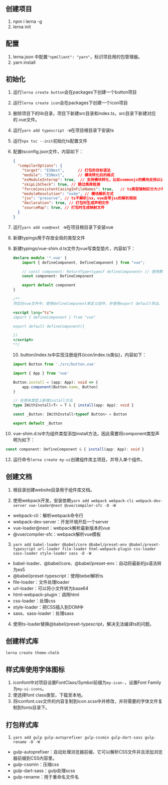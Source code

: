 ## 创建项目

1. npm i lerna -g
2. lerna init

## 配置

1. lerna.json 中配置`"npmClient": "yarn"`，标识项目用的包管理器。
2. yarn install

## 初始化

1. 运行`lerna create button`会在packages下创建一个button项目

2. 运行`lerna create icon`会在packages下创建一个icon项目

3. 删除项目下的lib目录，项目下新建src目录和index.ts，src目录下新建对应的.vue文件。

4. 运行`yarn add typescript -W`在项目根目录下安装ts

5. 运行`npx tsc --init`初始化ts配置文件

6. 配置tsconfig.json文件，内容如下：

   ```json
   {
     "compilerOptions": {
       "target": "ESNext",      // 打包的目标语法
       "module": "ESNext",      // 模块转化后的格式     
       "esModuleInterop": true,  // 支持模块转化，比如commonjs的模块支持以import方式引入 
       "skipLibCheck": true, // 跳过类库检测
       "forceConsistentCasingInFileNames": true,   // ts类型强制区分大小写
       "moduleResolution": "node", // 模块解析方式
       "jsx": "preserve", // ts不解析jsx，vue自带jsx的解析规则
       "declaration": true, // 打包时生成声明文件
       "sourceMap": true, // 打包时生成映射文件                                    
     }
   }
   ```

7. 运行`yarn add vue@next -W`在项目根目录下安装vue

8. 新建typings用于存放全局的类型文件

9. 新建typings/vue-shim.d.ts文件为vue写类型垫片，内容如下：

   ```ts
   declare module '*.vue' {
       import { defineComponent, DefineComponent } from "vue";
   
       // const component: ReturnType<typeof defineComponent> // 使用教程中的写法后这里类型结果为any，因此换了以下方式
       const component: DefineComponent
   
       export default component
   }
   
   /** 
   然后在vue文件中，使用defineComponent来定义组件，并使用export default导出，使其在外面的文件中引入.vue文件时能够有正确的类型。
   
   <script lang="ts">
   import { defineComponent } from "vue"
   
   export default defineComponent({
   
   })
   </script>
   **/
   ```
   
   10. button/index.ts中实现注册组件(icon/index.ts类似)，内容如下：
   
   ```ts
   import Button from './src/button.vue'
   
   import { App } from 'vue'
   
   Button.install = (app: App): void => {
       app.component(Button.name, Button)
   }
   
   // 在原有类型上新增install方法
   type IWithInstall<T> = T & { install(app: App): void }
   
   const _Button: IWithInstall<typeof Button> = Button
   
   export default _Button                
   ```
11. vue-shim.d.ts中为组件类型添加install方法，因此需要将component类型声明为如下：
  ```ts
  const component: DefineComponent & { install(app: App): void }
  ```
12. 运行命令`lerna create my-ui`创建组件库主项目，并导入单个组件。

## 创建文档

1. 根目录创建website目录用于组件库文档。

2. 使用webpack开发，安装依赖`yarn add webpack webpack-cli webpack-dev-server vue-loader@next @vue/compiler-sfc -D -W`
- webpack-cli：解析webpack命令行
- webpack-dev-server：开发环境开启一个server
- vue-loader@next：webpack解析最新版本的vue
- @vue/compiler-sfc：webpack解析vue模板

3. `yarn add babel-loader @babel/core @babel/preset-env @babel/preset-typescript url-loader file-loader html-webpack-plugin css-loader sass-loader style-loader sass -D -W`
- babel-loader、@babel/core、@babel/preset-env：自动将最新的js语法转为es5
- @babel/preset-typescript：使用bebel解析ts
- file-loader：文件处理loader
- url-loader：可以将小文件转为base64
- html-webpack-plugin：调用html
- css-loader：处理css
- style-loader：把CSS插入到DOM中
- sass、sass-loader：处理sass

4. 使用ts-loader替换@babel/preset-typescript，解决无法编译ts的问题。

## 创建样式库
`lerna create theme-chalk`

## 样式库使用字体图标
1. iconfont中对项目设置FontClass/Symbol前缀为`my-icon-`，设置Font Family为`my-ui-icons`。
2. 使选择font class类型，下载至本地。
3. 将iconfont.css文件的内容复制到icon.scss中并修改，并将需要的字体文件复制到fonts目录下。

## 打包样式库

1. `yarn add gulp gulp-autoprefixer gulp-cssmin gulp-dart-sass gulp-rename -D -W`
- gulp-autoprefixer：自动处理浏览器前缀，它可以解析CSS文件并且添加浏览器前缀到CSS内容里。
- gulp-cssmin：压缩css
- gulp-dart-sass：gulp处理scss
- gulp-rename：用于重命名文件名